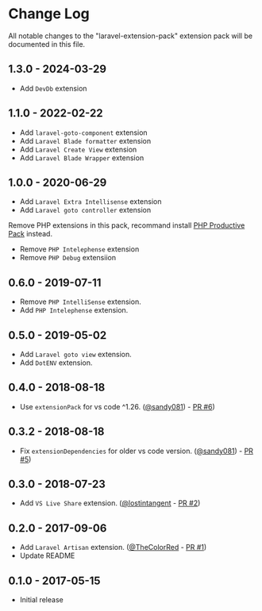 # Change Log

All notable changes to the "laravel-extension-pack" extension pack will be documented in this file.

## 1.3.0 - 2024-03-29

- Add `DevDb` extension

## 1.1.0 - 2022-02-22

- Add `laravel-goto-component` extension
- Add `Laravel Blade formatter` extension
- Add `Laravel Create View` extension
- Add `Laravel Blade Wrapper` extension

## 1.0.0 - 2020-06-29

- Add `Laravel Extra Intellisense` extension
- Add `Laravel goto controller` extension

Remove PHP extensions in this pack, recommand install  [PHP Productive Pack](https://marketplace.visualstudio.com/items?itemName=onecentlin.php-productive-pack) instead.
- Remove `PHP Intelephense` extension
- Remove `PHP Debug` extensiion

## 0.6.0 - 2019-07-11

- Remove `PHP IntelliSense` extension.
- Add `PHP Intelephense` extension.

## 0.5.0 - 2019-05-02

- Add `Laravel goto view` extension.
- Add `DotENV` extension.

## 0.4.0 - 2018-08-18

- Use `extensionPack` for vs code ^1.26. ([@sandy081](https://github.com/sandy081)) - [PR #6](https://github.com/onecentlin/laravel-extension-pack-vscode/pull/6))

## 0.3.2 - 2018-08-18

- Fix `extensionDependencies` for older vs code version. ([@sandy081](https://github.com/sandy081)) - [PR #5](https://github.com/onecentlin/laravel-extension-pack-vscode/pull/5))

## 0.3.0 - 2018-07-23

- Add `VS Live Share` extension. ([@lostintangent](https://github.com/lostintangent) - [PR #2](https://github.com/onecentlin/laravel-extension-pack-vscode/pull/2))

## 0.2.0 - 2017-09-06

- Add `Laravel Artisan` extension. ([@TheColorRed](https://github.com/TheColorRed) - [PR #1](https://github.com/onecentlin/laravel-extension-pack-vscode/pull/1))
- Update README

## 0.1.0 - 2017-05-15
- Initial release
